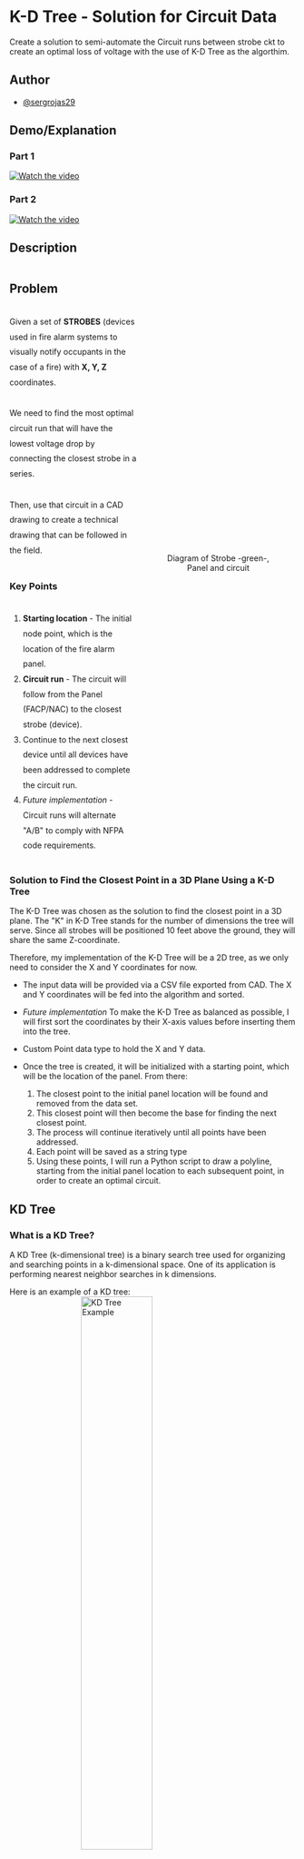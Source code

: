 # K-D Tree - Solution for Circuit Data

Create a solution to semi-automate the Circuit runs between strobe ckt to create an optimal loss of voltage with the use of K-D Tree as the algorthim.

## Author

- [@sergrojas29](https://www.github.com/sergrojas29)



## Demo/Explanation 
### Part 1
[![Watch the video](https://img.youtube.com/vi/rNsDUPJCt3I/maxresdefault.jpg)](https://youtu.be/rNsDUPJCt3I)

### Part 2
[![Watch the video](https://img.youtube.com/vi/KfRzEBi6HLI/maxresdefault.jpg)](https://youtu.be/KfRzEBi6HLI)


## Description

<div style="display: flex; flex-direction: row; justify-content: center;">
    <div style="max-width: 45%; margin-right: 5px;line-height: 20pt; display: flex; flex-direction: column;" >
<h2> Problem </h2> 
<p>
    Given a set of <b>STROBES</b> (devices used in fire alarm systems to visually notify occupants in the case of a fire) with <b>X, Y, Z</b> coordinates.
</p>
<p>
    We need to find the most optimal circuit run that will have the lowest voltage drop by connecting the closest strobe in a series.
</p>
<p>
    Then, use that circuit in a CAD drawing to create a technical drawing that can be followed in the field.
</p>

<h3>Key Points</h3>
    <ol>
        <li>
            <b>Starting location</b> - The initial node point, which is the location of the fire alarm panel.
        </li>
        <li>
            <b>Circuit run</b> - The circuit will follow from the Panel (FACP/NAC) to the closest strobe (device).
        </li>
        <li>
            Continue to the next closest device until all devices have been addressed to complete the circuit run.
        </li>
        <li>
            <i>Future implementation</i> - Circuit runs will alternate "A/B" to comply with NFPA code requirements.
        </li>
    </ol>

</div>
<figure style="height: 100%; display: flex; flex-direction: column; align-self: center; justify-content: center; ">
    <img style="max-width: 600px; max-height: 400px" src="./readme/diagram-02.png" alt="" />
    <figcaption style="text-align:center">Diagram of Strobe -green-, Panel and circuit </figcaption>
</figure>

</div>

### Solution to Find the Closest Point in a 3D Plane Using a K-D Tree

The K-D Tree was chosen as the solution to find the closest point in a 3D plane. The "K" in K-D Tree stands for the number of dimensions the tree will serve. Since all strobes will be positioned 10 feet above the ground, they will share the same Z-coordinate.

Therefore, my implementation of the K-D Tree will be a 2D tree, as we only need to consider the X and Y coordinates for now.

* The input data will be provided via a CSV file exported from CAD. The X and Y coordinates will be fed into the algorithm and sorted.

* *Future implementation* To make the K-D Tree as balanced as possible, I will first sort the coordinates by their X-axis values before inserting them into the tree. 

* Custom Point data type to hold the X and Y data.

* Once the tree is created, it will be initialized with a starting point, which will be the location of the panel. From there:

    1. The closest point to the initial panel location will be found and removed from the data set.
    2. This closest point will then become the base for finding the next closest point.
    3. The process will continue iteratively until all points have been addressed.
    4. Each point will be saved as a string type
    4. Using these points, I will run a Python script to draw a polyline, starting from the initial panel location to each subsequent point, in order to create an optimal circuit.




## KD Tree
### What is a KD Tree? 
  
A KD Tree (k-dimensional tree) is a binary search tree used for organizing and searching points in a k-dimensional space. One of its application is performing nearest neighbor searches in k dimensions.
  

Here is an example of a KD tree: 
<img style="display: block;  margin-left: auto;  margin-right: auto;  width: 50%;" src="./readme/diagram-04.png" alt="KD Tree Example" width="300"/>

### How it works  

Given *N* points with dimension *K*, the tree is organized by cycling through the axes of the dimensions at each level.  

Using the example above:  

For a set of 7 points in 2 dimensions, the tree functions like a regular binary tree but alternates the axis used for comparison at each level.

* First the first point will be the root node
* From here the next point will be are organized using one dimension at a time, with the axis determined by the level of the tree (Level mod 𝐾)


For new point (8,7): *Left if Smaller And Right if Greater or equal*

Node→ Right→ Right→ Right 
Becoming a new leaf node 

This is way we can quadrant points like so: 

<img style="display: block;  margin-left: auto;  margin-right: auto;  width: 50%;" src="./readme/diagram-03.png" alt="KD Tree Example" width="200"/>

Create a O(logn) search at best for nearest neighbor. 




## Code

### KDTree.cpp

Defined `node` and `kdtree`

**Class `Node`**

    struct node
    {
        float x;
        float y;
        node *left;
        node *right;
    };

`node.x` : : hold coordinate x value
`node.y` : : hold coordinate y value
`node->left` : : hold pointer to create tree value
`node->right` : : hold pointer to create tree value

**Class `kdtree`**

    class kdtree
    {
    public:
        node **root;
        kdtree();
        ~kdtree(){};
        node *init_node(float x_val, float y_val);
        void insert(node *new_node);
        node *leftOrRight(node *current, node *new_node, int level); //helper function
        void insert_data(float x_val, float y_val);
        node *get_root();
        float distance(node *current, float x_val, float y_val);
        node *nearestNeighbor(node *current,float x_val, float y_val);
        void search(node *current, node *&best_node, float &best_dist, float x_val, float y_val, int level = 0);
    };

**`node **root`** : : set root node

**`kdtree()`** : : initialize kdtree

**`~kdtree(){}`** : : Deconstruct kdtree

**`node *init_node(float x_val, float y_val)`** : : returns node with  x, y values and null left and right pointers

**`void insert(node *new_node)`** : : Inserts node to kdtree

**`node *leftOrRight(node *current, node *new_node, int level)`** : : helper Function to decide where to go left or right depending on the target value.

**`void insert_data(float x_val, float y_val)`** : : Runs both `insert()` with the `init_node` as a parameter

**`node *get_root()`** : : Gets top root pointer

**`float distance(node *current, float x_val, float y_val)`** : : Euclidean distance formula

**`node *nearestNeighbor(node *current,float x_val, float y_val)`** : : Runs search to determine closest neighbor and on the way back does check to see if other branch should be checked

**`void search(node *current, node *&best_node, float &best_dist, float x_val, float y_val, int level = 0)`** : : recursive algorithm to traverse the tree 

### CircuteSearch.cpp

**Class `Point`**

    class Point
    {
    public:
        vector<float> coor;
        Point() {};
        Point(float x, float y)
        {
            coor.push_back(x);
            coor.push_back(y);
        };
        ~Point() {};
        string report()
        {
            stringstream ret;
            ret <<  "(" << coor[0] << ", " << coor[1] << ")";
            return ret.str();
        }
    };

* Create a vector if in case there are more than two points *Future Implementation* Change node to be vector to scale dimensionality 

**Class `CircuteSearch`**

* Class to run methods to recursively look for nearest neighbor 


    class CircuteSearch
    {
    public:
        vector<Point> data;
        stringstream OptimalCktInfo;
        CircuteSearch(){};
        ~CircuteSearch(){};
        string get_OptimalCktInfo();
        void getDataFromCSV(string fileLocation);
        void addpoint(Point coordinate);
        void remove(float x_val, float y_val);
        int searchLocation(float x_val, float y_val);
        void OptimalCircuit(float x_val, float y_val, int step);
        kdtree createKDTree();

    };



**`vector<Point> data;`** : : Vector of Points (Holds the list of points from each nearest neighbor)

**`stringstream OptimalCktInfo;`**: : Stringstream of Vector Points

**`CircuteSearch(){};`**: : initialize the class

**`~CircuteSearch(){};`**: : deconstruct the class

**`string get_OptimalCktInfo();`**: : return the OptimalCktInfo in a string type


**`void getDataFromCSV(string fileLocation);`**: : open read and assign coordinates to points

**`void addpoint(Point coordinate);`**: : create a point from two coordinates

**`void remove(float x_val, float y_val);`**: : go through the `data` and remove the points

**`int searchLocation(float x_val, float y_val);`**: : Helper function to index and find coordinate point returns its index

**`void OptimalCircuit(float x_val, float y_val, int step);`**: : Initializes kdtree and finds a series of the nearest neighbor returning to the cmd line the vectors in tuple format for python to run




**`kdtree createKDTree();`**: : Initialzes kdtree



## License

[MIT](https://choosealicense.com/licenses/mit/)

